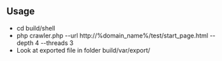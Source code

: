 
Usage
-----

* cd build/shell
* php crawler.php --url http://%domain_name%/test/start_page.html --depth 4 --threads 3
* Look at exported file in folder build/var/export/
